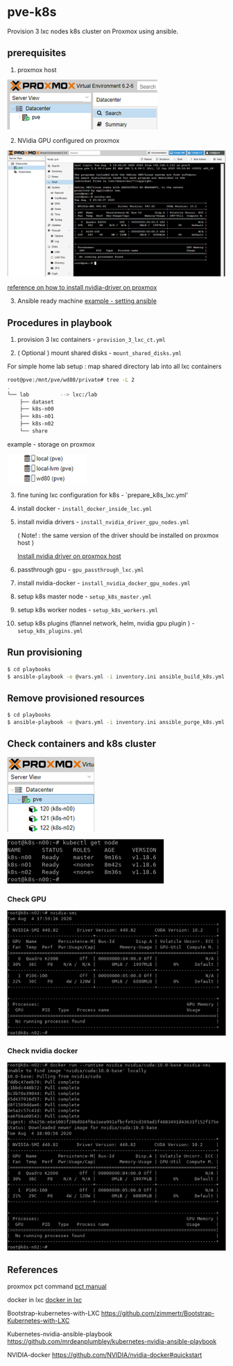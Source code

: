 # pve-k8s

Provision 3 lxc nodes k8s cluster on Proxmox using ansible.

## prerequisites 

1. proxmox host 

![](./docs/img/proxmox-host.png)

2. NVidia GPU configured on proxmox 

![](./docs/img/gpu-on-proxmox.png)

[reference on how to install nvidia-driver on proxmox](https://medium.com/@MARatsimbazafy/journey-to-deep-learning-nvidia-gpu-passthrough-to-lxc-container-97d0bc474957)

3. Ansible ready machine [example - setting ansible](./docs/ex_ansible_setting.md)



## Procedures in playbook 

1. provision 3 lxc containers - `provision_3_lxc_ct.yml` 

2. ( Optional ) mount shared disks - `mount_shared_disks.yml`

For simple home lab setup : map shared directory lab into all lxc containers

```bash
root@pve:/mnt/pve/wd80/private# tree -L 2
.
└── lab          --> lxc:/lab
    ├── dataset  
    ├── k8s-n00  
    ├── k8s-n01
    ├── k8s-n02
    └── share
```

example - storage on proxmox 

![](./docs/img/shared_storage.png) 



3. fine tuning lxc configuration for k8s - `prepare_k8s_lxc.yml'

4. install docker - `install_docker_inside_lxc.yml` 

5. install nvidia drivers - `install_nvidia_driver_gpu_nodes.yml`

   ( Note! : the same version of the driver should be installed on proxmox host )
   
   [Install nvidia driver on proxmox host](https://www.passbe.com/2020/02/19/gpu-nvidia-passthrough-on-proxmox-lxc-container/)

6. passthrough gpu - `gpu_passthrough_lxc.yml`

7. install nvidia-docker - `install_nvidia_docker_gpu_nodes.yml`

8. setup k8s master node - `setup_k8s_master.yml`

9. setup k8s worker nodes - `setup_k8s_workers.yml`

10. setup k8s plugins (flannel network, helm, nvidia gpu plugin ) - `setup_k8s_plugins.yml`


## Run provisioning

```bash
$ cd playbooks
$ ansible-playbook -e @vars.yml -i inventory.ini ansible_build_k8s.yml
```

## Remove provisioned resources 

```bash
$ cd playbooks
$ ansible-playbook -e @vars.yml -i inventory.ini ansible_purge_k8s.yml
```

## Check containers and k8s cluster

![](./docs/img/k8s_containers.png)

![](./docs/img/k8s_nodes.png)

### Check GPU 

![](./docs/img/nvidia-smi-k8s-n02.png)


### Check nvidia docker 

![](./docs/img/nvidia-docker-k8s-n02.png)


## References 

proxmox pct command [pct manual](https://pve.proxmox.com/pve-docs/pct.1.html)

docker in lxc [docker in lxc](https://discuss.linuxcontainers.org/t/working-install-of-docker-ce-in-lxc-unprivileged-container-in-proxmox/3828)

Bootstrap-kubernetes-with-LXC https://github.com/zimmertr/Bootstrap-Kubernetes-with-LXC

Kubernetes-nvidia-ansible-playbook https://github.com/mrdeanplumbley/kubernetes-nvidia-ansible-playbook 

NVIDIA-docker https://github.com/NVIDIA/nvidia-docker#quickstart

